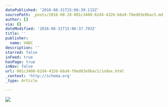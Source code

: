 ```yaml
---
datePublished: '2016-08-31T15:06:39.115Z'
sourcePath: _posts/2016-08-28-001c3400-62d4-4326-b6a9-f8ed83e9bac5.md
author: []
via: {}
dateModified: '2016-08-31T15:06:37.703Z'
title: ''
publisher:
  name: VADC
description: ''
starred: false
inFeed: true
hasPage: true
inNav: false
url: 001c3400-62d4-4326-b6a9-f8ed83e9bac5/index.html
_context: 'http://schema.org'
_type: Article

---
```

![](https://the-grid-user-content.s3-us-west-2.amazonaws.com/2343ef1f-3004-417c-9514-756e5fb7a50d.jpg)